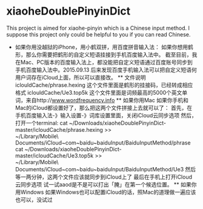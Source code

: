 # xiaoheDoublePinyinDict
This project is aimed for xiaohe-pinyin which is a Chinese input method. I suppose this project only could be helpful to you if you can read Chinese.

* 如果你用没越狱的iPhone，用小鹤双拼，用百度拼音输入法：
如果你想用鹤形，那么你需要把鹤形的自定义短语挂接到手机百度输入法中。
截至目前，我在Mac、PC版本的百度输入法上，都没能把自定义短语通过百度账号同步到手机百度输入法中。2015.09.13
后来发现百度手机输入法可以把自定义短语何用户词存在iCloud上面，所以可以直接改。
** 文件说明
iclouldCache/phrase.hexing 这个文件里面是鹤形的挂接码，已经转成相应格式
iclouldCache/Ue3.top5k 这个文件里面是词频最高的5000个英文单词，来自http://www.wordfrequency.info
** 如果你用Mac
如果你手机和Mac的iCloud都设置好了，那么把这两个文件拼接上去就可以了：
首先，在手机百度输入法-》输入设置-》词库设置里面，关闭iCloud云同步选项
然后，打开一个terminal:
cat ~/Downloads/xiaoheDoublePinyinDict-master/icloudCache/phrase.hexing >> \
~/Library/Mobile\ Documents/iCloud~com~baidu~baiduInput/BaiduInputMethod/phrase
cat ~/Downloads/xiaoheDoublePinyinDict-master/icloudCache/Ue3.top5k >> \
~/Library/Mobile\ Documents/iCloud~com~baidu~baiduInput/BaiduInputMethod/Ue3
然后等一两分钟，这两个文件应该就同步到iCloud上了
最后在手机上打开iCloud云同步选项
试一试aaod是不是可以打出「腌」在第一个候选位置。
** 如果你用Windows
如果Windows也可以配置iCloud的话，照Mac的道理做一遍应该也可以，没试过
